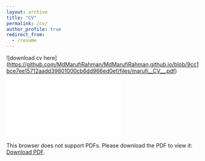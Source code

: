 ```yaml
---
layout: archive
title: "CV"
permalink: /cv/
author_profile: true
redirect_from:
  - /resume
---
```


![download cv here] (https://github.com/MdMarufiRahman/MdMarufiRahman.github.io/blob/9cc1bce7ee15712aadd39801000cb6dd966ed0ef/files/marufi__CV__.pdf)

<object data="files/marufi__CV__.pdf" type="application/pdf" width="700px" height="700px">
    <embed src="files/marufi__CV__.pdf">
        <p>This browser does not support PDFs. Please download the PDF to view it: <a href="files/marufi__CV__.pdf">Download PDF</a>.</p>
    </embed>
</object>
